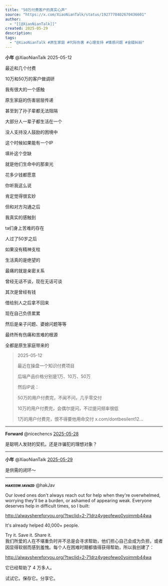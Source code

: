 ```yaml
---
title: "50万付费客户的真实心声"
source: "https://x.com/XiaoNianTalk/status/1927778402670436601"
author:
  - "[[@XiaoNianTalk]]"
created: 2025-05-29
description:
tags:
  - "@XiaoNianTalk #原生家庭 #代际伤害 #心理支持 #情感问题 #金錢糾紛"
---
```

**小年** @XiaoNianTalk 2025-05-12

最近和几个付费

10万和50万的客户做调研  
  
我有很大的一个感触  
  
原生家庭的伤害层层传递

甚至到了孙子辈都无法阻隔  
  
大部分人一辈子都生活在一个

没人支持没人鼓励的困境中  
  
这个时候如果能有一个IP

填补这个空缺

就是他们生命中的那束光

花多少钱都愿意  
  
你听我这么说

肯定觉得很玄妙  
  
但和对方沟通之后

我真实的感触到

ta们身上苦难的存在

人过了50岁之后

如果没有精神支柱

生活真的是绝望的  
  
最痛的就是亲密关系

曾经无话不谈，现在无话可谈  
  
其次是曾经有钱

借给别人之后拿不回来

现在自己负债累累  
  
然后是亲子问题、婆媳问题等等

最终所有伤痛和苦难的根源

全都是原生家庭带来的

> 2025-05-12
> 
> 最近在操盘一个知识付费项目
> 
> 后端产品价格分别是1万、10万、50万
> 
> 然后IP说：
> 
> 50万的用户付费完，不闻不问，几乎零交付
> 
> 10万的用户付费完，会偶尔提问，不过提问频率很低
> 
> 1万的用户付费完，恨不得要他用命交付 x.com/dontbesilent12…

---

**Forward** @nicechencs [2025-05-28](https://x.com/nicechencs/status/1927871174844793087)

是聪明人发财的契机，还是诈骗犯的理想对象？

---

**小年** @XiaoNianTalk [2025-05-29](https://x.com/XiaoNianTalk/status/1927982011949494316)

是供需的闭环～

---

**нᴀкᴇᴇм ᴊᴀvᴀɪᴅ** @hakJav

Our loved ones don't always reach out for help when they're overwhelmed, worrying they'll be a burden, or ashamed of appearing weak. Everyone deserves help in difficult times, so I built:

http://alwayshereforyou.org/?twclid=2-71drz4vgeofewo0yoimmb44wa

It's already helped 40,000+ people.

Try it. Save it. Share it.  
我们所爱的人在不堪重负时并不总是会寻求帮助，他们担心自己会成为负担，或者因显得软弱而感到羞愧。每个人在困难时期都值得获得帮助，所以我创建了：

http://alwayshereforyou.org/?twclid=2-71drz4vgeofewo0yoimmb44wa

它已经帮助了 4 万多人。

试试它。保存它。分享它。